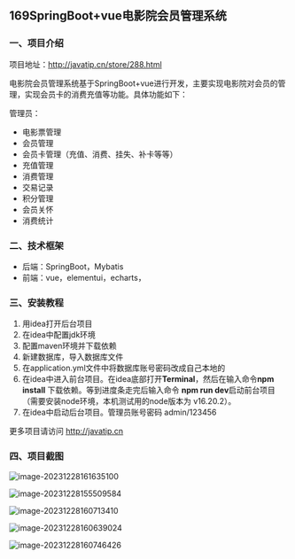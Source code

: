 ## 169SpringBoot+vue电影院会员管理系统

### 一、项目介绍

项目地址：http://javatip.cn/store/288.html

电影院会员管理系统基于SpringBoot+vue进行开发，主要实现电影院对会员的管理，实现会员卡的消费充值等功能。具体功能如下：

管理员：

- 电影票管理
- 会员管理
- 会员卡管理（充值、消费、挂失、补卡等等）
- 充值管理
- 消费管理
- 交易记录
- 积分管理
- 会员关怀
- 消费统计

### 二、技术框架

- 后端：SpringBoot，Mybatis
- 前端：vue，elementui，echarts，

### 三、安装教程

1. 用idea打开后台项目
2. 在idea中配置jdk环境
3. 配置maven环境并下载依赖
4. 新建数据库，导入数据库文件
5. 在application.yml文件中将数据库账号密码改成自己本地的
6. 在idea中进入前台项目。在idea底部打开**Terminal**，然后在输入命令**npm install** 下载依赖。等到进度条走完后输入命令 **npm run dev**启动前台项目（需要安装node环境，本机测试用的node版本为 v16.20.2）。
7. 在idea中启动后台项目。管理员账号密码 admin/123456

更多项目请访问 http://javatip.cn

### 四、项目截图

![image-20231228161635100](http://image.javatip.cn/bysj/20231228161635.png)

![image-20231228155509584](http://image.javatip.cn/bysj/20231228155521.png)

![image-20231228160713410](http://image.javatip.cn/bysj/20231228160713.png)

![image-20231228160639024](http://image.javatip.cn/bysj/20231228160639.png)

![image-20231228160746426](http://image.javatip.cn/bysj/20231228160746.png)

